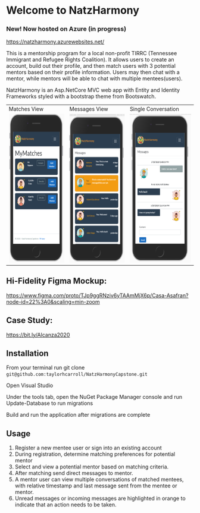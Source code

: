 # Welcome to NatzHarmony

### New! Now hosted on Azure (in progress)

https://natzharmony.azurewebsites.net/

This is a mentorship program for a local non-profit TIRRC (Tennessee Immigrant and Refugee Rights Coalition). It allows users to create an account, build out their profile, and then match users with 3 potential mentors based on their profile information. Users may then chat with a mentor, while mentors will be able to chat with multiple mentees(users). 

NatzHarmony is an Asp.NetCore MVC web app with Entity and Identity Frameworks styled with a bootstrap theme from Bootswatch.

<table>
  <tr>
    <td>Matches View</td>
     <td>Messages View</td>
     <td>Single Conversation</td>
  </tr>
  <tr>
    <td><img src="./NatzHarmonyCapstone/wwwroot/RM-images/natz3.PNG" height="400"></td>
    <td><img src="./NatzHarmonyCapstone/wwwroot/RM-images/natz1.PNG" height="400"></td>
    <td><img src="./NatzHarmonyCapstone/wwwroot/RM-images/natz2.PNG" height="400"></td>
  </tr>
 </table>


  
  

## Hi-Fidelity Figma Mockup:
https://www.figma.com/proto/TJp9ggRNziv6yTAAmMjX6p/Casa-Asafran?node-id=22%3A0&scaling=min-zoom

## Case Study:
https://bit.ly/Alcanza2020

## Installation

From your terminal run git clone ```git@github.com:taylorhcarroll/NatzHarmonyCapstone.git```

Open Visual Studio

Under the tools tab, open the NuGet Package Manager console and run Update-Database to run migrations

Build and run the application after migrations are complete

## Usage
1. Register a new mentee user or sign into an existing account
2. During registration, determine matching preferences for potential mentor
3. Select and view a potential mentor based on matching criteria.
4. After matching send direct messages to mentor.
5. A mentor user can view multiple conversations of matched mentees, with relative timestamp and last message sent from the mentee or mentor. 
6. Unread messages or incoming messages are highlighted in orange to indicate that an action needs to be taken.
